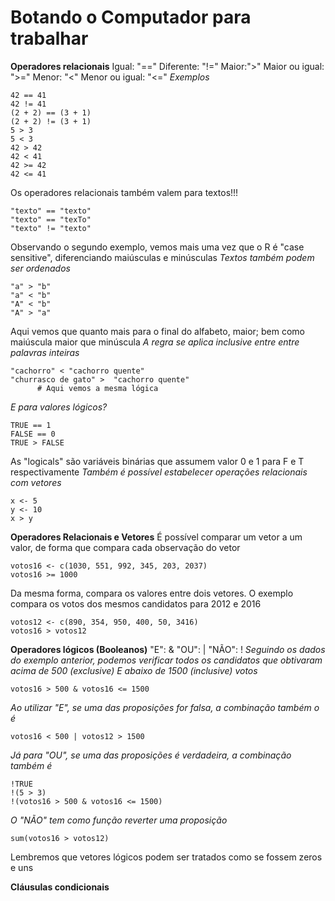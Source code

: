 # Botando o Computador para trabalhar

**Operadores relacionais**
Igual: "==" 
Diferente: "!="
Maior:">" 
Maior ou igual: ">="
Menor: "<"
Menor ou igual: "<="
*Exemplos*
```
42 == 41
42 != 41
(2 + 2) == (3 + 1)
(2 + 2) != (3 + 1)
5 > 3
5 < 3
42 > 42
42 < 41
42 >= 42
42 <= 41
```
Os operadores relacionais também valem para textos!!!
```
"texto" == "texto"
"texto" == "texTo"
"texto" != "texto"
```
Observando o segundo exemplo, vemos mais uma vez que o R é "case sensitive", diferenciando maiúsculas e minúsculas
*Textos também podem ser ordenados*
```
"a" > "b"
"a" < "b"
"A" < "b"
"A" > "a"
```
Aqui vemos que quanto mais para o final do alfabeto, maior; bem como maiúscula maior que minúscula
*A regra se aplica inclusive entre entre palavras inteiras*
```
"cachorro" < "cachorro quente"
"churrasco de gato" >  "cachorro quente"
      # Aqui vemos a mesma lógica
```
*E para valores lógicos?*
```
TRUE == 1
FALSE == 0
TRUE > FALSE
```
As "logicals" são variáveis binárias que assumem valor 0 e 1 para F e T respectivamente
*Também é possível estabelecer operações relacionais com vetores*
```
x <- 5
y <- 10
x > y
```

**Operadores Relacionais e Vetores**
É possível comparar um vetor a um valor, de forma que compara cada observação do vetor
```
votos16 <- c(1030, 551, 992, 345, 203, 2037)
votos16 >= 1000
```
Da mesma forma, compara os valores entre dois vetores. O exemplo compara os votos dos mesmos candidatos para 2012 e 2016
```
votos12 <- c(890, 354, 950, 400, 50, 3416)
votos16 > votos12
```

**Operadores lógicos (Booleanos)**
"E": &
"OU": |
"NÃO": !
*Seguindo os dados do exemplo anterior, podemos verificar todos os candidatos que obtivaram acima de 500 (exclusive) E abaixo de 1500 (inclusive) votos*
```
votos16 > 500 & votos16 <= 1500
```
*Ao utilizar "E", se uma das proposições for falsa, a combinação também o é*
```
votos16 < 500 | votos12 > 1500
```
*Já para "OU", se uma das proposições é verdadeira, a combinação também é*
```
!TRUE
!(5 > 3)
!(votos16 > 500 & votos16 <= 1500)
```
*O "NÃO" tem como função reverter uma proposição*
```
sum(votos16 > votos12)
```
Lembremos que vetores lógicos podem ser tratados como se fossem zeros e uns

**Cláusulas condicionais**
